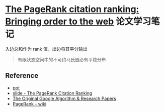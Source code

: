 # [The PageRank citation ranking: Bringing order to the web](http://ilpubs.stanford.edu:8090/422/1/1999-66.pdf) 论文学习笔记

入边总和作为 rank 值，出边将其平分输出

> 有限状态空间中的不可约马氏链必有平稳分布


## Reference

- [ppt](http://citeseerx.ist.psu.edu/viewdoc/download?doi=10.1.1.206.775&rep=rep1&type=pdf)
- [slide - The PageRank Citation Ranking](https://slideplayer.com/slide/7942511/)
- [The Original Google Algorithm & Research Papers](https://www.diamondpillar.com/blog/original-google-algorithm-research-papers)
- [PageRank - wiki](https://en.wikipedia.org/wiki/PageRank)